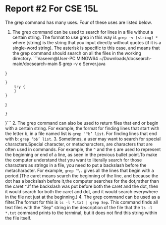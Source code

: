 # Report #2 For CSE 15L

The grep command has many uses. Four of these uses are listed below.

1. The grep command can be used to search for lines in a file without a certain string. The format  to use grep in this way is `grep -v [string] *` where [string] is the string that you input directly without quotes (if it is a single-word string). The asterisk is specific to this case, and means that the grep command should search on all the files in the working directory. ```Vaseem@User-PC MINGW64 ~/Downloads/docsearch-main/docsearch-main
$ grep -v e Server.java




}

    }
        try {
        }
    }
}



    }
}```
2. The grep command can also be used to return files that end or begin with a certain string. For example, the format for finding lines that start with the letter b, in a file named list is `grep ‘^b’ list`. For finding lines that end with b: `grep ‘b$’ list`.
3. Sometimes, a user may want to search for special characters.Special character, or metacharacters, are characters that are often used in commands. For example, the `^` and the `$` are used to represent the beginning or end of a line, as seen in the previous bullet point.To make the computer understand that you want to literally search for those characters as strings in a file, you need to put a backslash before the metacharacter. For example,  `grep ^\.` gives all the lines that begin with a period.(The caret means search the beginning of the line, and because the dot has a backslash before it,the computer searches for the dot,rather than the caret `^`.If the backslash was put before both the caret and the dot, then it would search for both the caret and dot, and it would search everywhere in the file not just at the beginning.)
4. The grep command can be used as a filter.The format for this is `ls -l *.txt | grep Sep`. This command finds all text files with the “Sep” string in the description of the file that the `ls -l *.txt` command prints to the terminal, but it does not find this string within the file itself.
